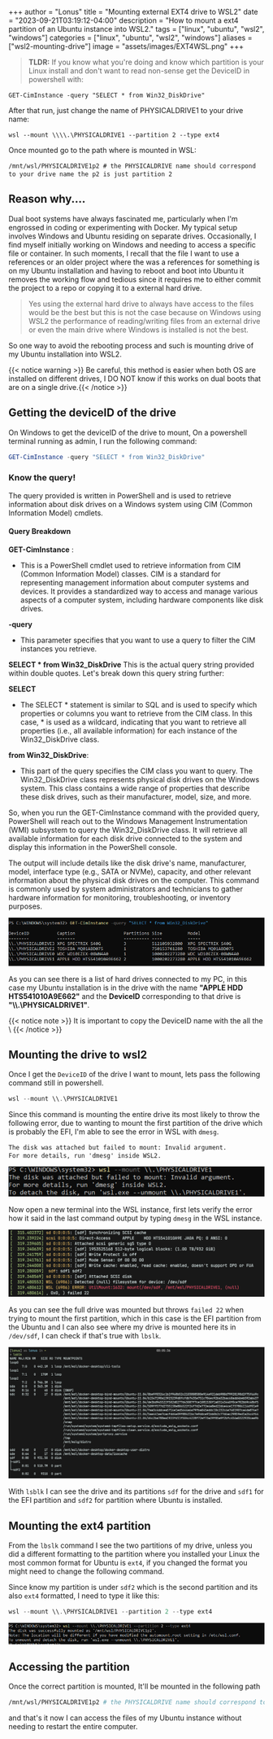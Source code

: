 +++
author = "Lonus"
title = "Mounting external EXT4 drive to WSL2"
date = "2023-09-21T03:19:12-04:00"
description = "How to mount a ext4 partition of an Ubuntu instance into WSL2."
tags = ["linux", "ubuntu", "wsl2", "windows"]
categories = ["linux", "ubuntu", "wsl2", "windows"]
aliases = ["wsl2-mounting-drive"]
image = "assets/images/EXT4WSL.png"
+++
<!--adsense-->

>**TLDR:** If you know what you're doing and know which partition is your Linux install and don't want to read non-sense get the DeviceID in powershell with:

```
GET-CimInstance -query "SELECT * from Win32_DiskDrive"
```

After that run, just change the name of PHYSICALDRIVE1 to your drive name:

```
wsl --mount \\\\.\PHYSICALDRIVE1 --partition 2 --type ext4
```
Once mounted go to the path where is mounted in WSL:
```
/mnt/wsl/PHYSICALDRIVE1p2 # the PHYSICALDRIVE name should correspond to your drive name the p2 is just partition 2
```
## Reason why....
Dual boot systems have always fascinated me, particularly when I'm engrossed in coding or experimenting with Docker. My typical setup involves Windows and Ubuntu residing on separate drives. Occasionally, I find myself initially working on Windows and needing to access a specific file or container. In such moments, I recall that the file I want to use a references or an older project where the was a references for something is on my Ubuntu installation and having to reboot and boot into Ubuntu it removes the working flow and tedious since it requires me to either commit the project to a repo or copying it to a external hard drive.

>Yes using the external hard drive to always have access to the files would be the best but this is not the case because on Windows using WSL2 the performance of reading/writing files from an external drive or even the main drive where Windows is installed is not the best.

So one way to avoid the rebooting process and such is mounting drive of my Ubuntu installation into WSL2.

{{< notice warning >}} Be careful, this method is easier when both OS are installed on different drives, I DO NOT know if this works on dual boots that are on a single drive.{{< /notice >}}

<!--adsense-->

## Getting the deviceID of the drive

On Windows to get the deviceID of the drive to mount, On a powershell terminal running as admin, I run the following command:

```powershell
GET-CimInstance -query "SELECT * from Win32_DiskDrive"
```
### Know the query!
The query provided is written in PowerShell and is used to retrieve information about disk drives on a Windows system using CIM (Common Information Model) cmdlets.
#### Query Breakdown

**GET-CimInstance** :
- This is a PowerShell cmdlet used to retrieve information from CIM (Common Information Model) classes. CIM is a standard for representing management information about computer systems and devices. It provides a standardized way to access and manage various aspects of a computer system, including hardware components like disk drives.

**-query**
- This parameter specifies that you want to use a query to filter the CIM instances you retrieve.

**SELECT * from Win32_DiskDrive**
	This is the actual query string provided within double quotes. Let's break down this query string further:

**SELECT**
 - The SELECT * statement is similar to SQL and is used to specify which properties or columns you want to retrieve from the CIM class. In this case, * is used as a wildcard, indicating that you want to retrieve all properties (i.e., all available information) for each instance of the Win32_DiskDrive class.

**from Win32_DiskDrive**:
- This part of the query specifies the CIM class you want to query. The Win32_DiskDrive class represents physical disk drives on the Windows system. This class contains a wide range of properties that describe these disk drives, such as their manufacturer, model, size, and more.

So, when you run the GET-CimInstance command with the provided query, PowerShell will reach out to the Windows Management Instrumentation (WMI) subsystem to query the Win32_DiskDrive class. It will retrieve all available information for each disk drive connected to the system and display this information in the PowerShell console.

The output will include details like the disk drive's name, manufacturer, model, interface type (e.g., SATA or NVMe), capacity, and other relevant information about the physical disk drives on the computer. This command is commonly used by system administrators and technicians to gather hardware information for monitoring, troubleshooting, or inventory purposes.


![reference image of command output](assets/images/deviceID.png)

As you can see there is a list of hard drives connected to my PC, in this case my Ubuntu installation is in the drive with the name **"APPLE HDD HTS541010A9E662"** and the **DeviceID** corresponding to that drive is  **"\\\\.\\PHYSICALDRIVE1"**.

{{< notice note >}} It is important to copy the DeviceID name with the all the \ {{< /notice >}}

<!--adsense-->

## Mounting the drive to wsl2
Once I get the `DeviceID` of the drive I want to mount, lets pass the following command still in powershell.

```powershell
wsl --mount \\.\PHYSICALDRIVE1
```
Since this command is mounting the entire drive its most likely to throw the following error, due to wanting to mount the first partition of the drive which is probably the EFI, I'm able to see the error in WSL with `dmesg`.
```
The disk was attached but failed to mount: Invalid argument.
For more details, run 'dmesg' inside WSL2.
```
![mounted partition  command output](assets/images/mountDrive.png)

Now open a new terminal into the WSL instance, first lets verify the error how it said in the last command output by typing `dmesg` in the WSL instance.

![dmseg error output](assets/images/dmesg.png)

As you can see the full drive was mounted but throws `failed 22` when trying to mount the first partition, which in this case is the EFI partition from the Ubuntu and I can also see where my drive is mounted here its in `/dev/sdf`, I can check if that's true with `lbslk`.

![lsblk command output](assets/images/lbslk.png)

With `lsblk` I can see the drive and its partitions `sdf` for the drive and `sdf1` for the EFI partition and `sdf2` for partition where Ubuntu is installed.

<!--adsense-->

## Mounting the ext4 partition

From the `lbslk` command I see the two partitions of my drive, unless you did a different formatting to the partition where you installed your Linux the most common format for Ubuntu is `ext4`, if you changed the format you might need to change the following command.

Since know my partition is under `sdf2` which is the second partition and its also `ext4` formatted, I need to type it like this:

```powershell
wsl --mount \\.\PHYSICALDRIVE1 --partition 2 --type ext4
```


![mounted partition  command output](assets/images/mountPartition.png)

<!--adsense-->

## Accessing the partition
Once the correct partition is mounted, It'll be mounted in the following path
```bash
/mnt/wsl/PHYSICALDRIVE1p2 # the PHYSICALDRIVE name should correspond to your drive name the p2 is just partition 2
```
and that's it now I can access the files of my Ubuntu instance without needing to restart the entire computer.

<!--adsense-->